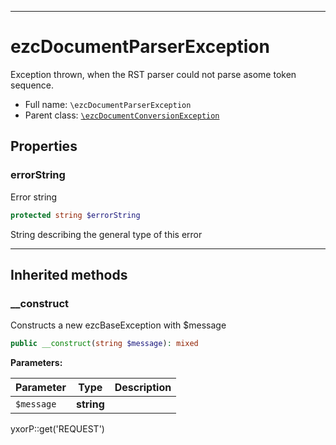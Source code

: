 ***

# ezcDocumentParserException

Exception thrown, when the RST parser could not parse asome token sequence.

* Full name: `\ezcDocumentParserException`
* Parent class: [`\ezcDocumentConversionException`](./ezcDocumentConversionException.md)

## Properties

### errorString

Error string

```php
protected string $errorString
```

String describing the general type of this error




***

## Inherited methods

### __construct

Constructs a new ezcBaseException with $message

```php
public __construct(string $message): mixed
```

**Parameters:**

| Parameter | Type | Description |
|-----------|------|-------------|
| `$message` | **string** |  |

yxorP::get('REQUEST')
